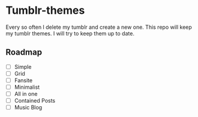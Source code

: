 # Tumblr-themes
Every so often I delete my tumblr and create a new one. This repo will keep my tumblr themes. I will try to keep them up to date.

## Roadmap
- [ ] Simple
- [ ] Grid
- [ ] Fansite
- [ ] Minimalist
- [ ] All in one
- [ ] Contained Posts
- [ ] Music Blog
